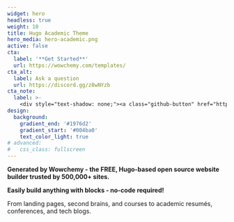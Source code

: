 ```yaml
---
widget: hero
headless: true
weight: 10
title: Hugo Academic Theme
hero_media: hero-academic.png
active: false
cta:
  label: '**Get Started**'
  url: https://wowchemy.com/templates/
cta_alt:
  label: Ask a question
  url: https://discord.gg/z8wNYzb
cta_note:
  label: >-
    <div style="text-shadow: none;"><a class="github-button" href="https://github.com/wowchemy/wowchemy-hugo-themes" data-icon="octicon-star" data-size="large" data-show-count="true" aria-label="Star">Star Wowchemy Website Builder</a></div><div style="text-shadow: none;"><a class="github-button" href="https://github.com/wowchemy/starter-hugo-academic" data-icon="octicon-star" data-size="large" data-show-count="true" aria-label="Star">Star the Academic template</a></div>
design:
  background:
    gradient_end: '#1976d2'
    gradient_start: '#004ba0'
    text_color_light: true
# advanced:
#   css_class: fullscreen
---
```


**Generated by Wowchemy - the FREE, Hugo-based open source website builder trusted by 500,000+ sites.**

**Easily build anything with blocks - no-code required!**

From landing pages, second brains, and courses to academic resumés, conferences, and tech blogs.

<!--Custom spacing-->
<div class="mb-3"></div>
<!--GitHub Button JS-->
<script async defer src="https://buttons.github.io/buttons.js"></script>
